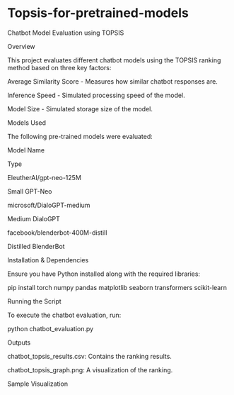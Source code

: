 # Topsis-for-pretrained-models
Chatbot Model Evaluation using TOPSIS

Overview

This project evaluates different chatbot models using the TOPSIS ranking method based on three key factors:

Average Similarity Score - Measures how similar chatbot responses are.

Inference Speed - Simulated processing speed of the model.

Model Size - Simulated storage size of the model.

Models Used

The following pre-trained models were evaluated:

Model Name

Type

EleutherAI/gpt-neo-125M

Small GPT-Neo

microsoft/DialoGPT-medium

Medium DialoGPT

facebook/blenderbot-400M-distill

Distilled BlenderBot

Installation & Dependencies

Ensure you have Python installed along with the required libraries:

pip install torch numpy pandas matplotlib seaborn transformers scikit-learn

Running the Script

To execute the chatbot evaluation, run:

python chatbot_evaluation.py

Outputs

chatbot_topsis_results.csv: Contains the ranking results.

chatbot_topsis_graph.png: A visualization of the ranking.

Sample Visualization
